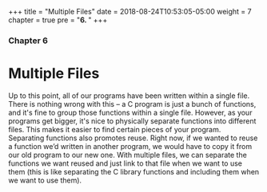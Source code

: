 +++
title = "Multiple Files"
date = 2018-08-24T10:53:05-05:00
weight = 7
chapter = true
pre = "<b>6. </b>"
+++

### Chapter 6

# Multiple Files

<div align="left">
Up to this point, all of our programs have been written within a
single file. There is nothing wrong with this – a C program is just
a bunch of functions, and it's fine to group those functions within a
single file. However, as your programs get bigger, it's nice to
physically separate functions into different files. This makes it
easier to find certain pieces of your program.
</div>
<div align="left">
Separating functions also promotes reuse. Right now, if we
wanted to reuse a function we’d written in another program, we would
have to copy it from our old program to our new one. With
multiple files, we can separate the functions we want reused and
just link to that file when we want to use them (this is like
separating the C library functions and including them when we
want to use them).
</div>
